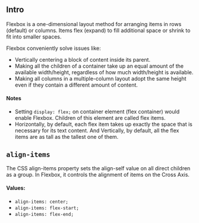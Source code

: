 ## Intro

Flexbox is a one-dimensional layout method for arranging items in rows (default) or columns. Items flex (expand) to fill additional space or shrink to fit into smaller spaces.

Flexbox conveniently solve issues like:

- Vertically centering a block of content inside its parent.
- Making all the children of a container take up an equal amount of the available width/height, regardless of how much width/height is available.
- Making all columns in a multiple-column layout adopt the same height even if they contain a different amount of content.

#### Notes

- Setting `display: flex;` on container element (flex container) would enable Flexbox. Children of this element are called flex items.
- Horizontally, by default, each flex item takes up exactly the space that is necessary for its text content. And Vertically, by default, all the flex items are as tall as the tallest one of them.

## `align-items`

The CSS align-items property sets the align-self value on all direct children as a group. In Flexbox, it controls the alignment of items on the Cross Axis.

#### Values:

- `align-items: center;`
- `align-items: flex-start;`
- `align-items: flex-end;`
